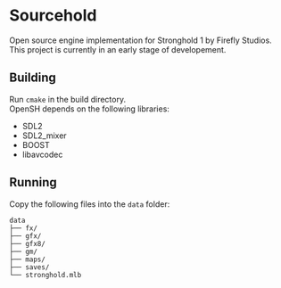 # Sourcehold
Open source engine implementation for Stronghold 1 by Firefly Studios.  
This project is currently in an early stage of developement.

##  Building
Run `cmake` in the build directory.  
OpenSH depends on the following libraries:
* SDL2
* SDL2_mixer
* BOOST
* libavcodec

## Running
Copy the following files into the `data` folder:  

```
data
├── fx/
├── gfx/
├── gfx8/
├── gm/
├── maps/
├── saves/
└── stronghold.mlb
```
